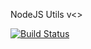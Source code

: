 NodeJS Utils
v<<VERSION>>

[![Build Status](https://travis-ci.org/iriand/bigben-utils.svg?branch=master)](https://travis-ci.org/iriand/bigben-utils)


